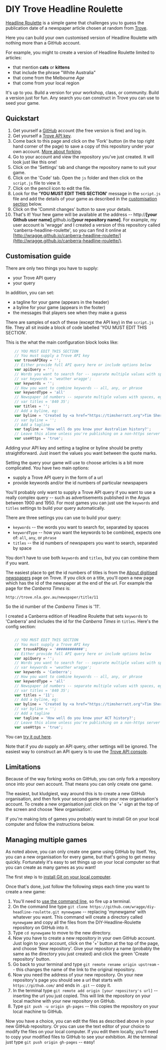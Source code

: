 # DIY Trove Headline Roulette

[Headline Roulette](http://wraggelabs.com/shed/headline-roulette/) is a simple game that challenges you to guess the publication date of a newspaper article chosen at random from [Trove](http://trove.nla.gov.au).

Here you can build your own customised version of Headline Roulette with nothing more than a GitHub account.

For example, you might to create a version of Headline Roulette limited to articles:

* that mention **cats** or **kittens**
* that include the phrase "White Australia"
* that come from the Melbourne *Age*
* that come from your local region

It's up to you. Build a version for your workshop, class, or community. Build a version just for fun. Any search you can construct in Trove you can use to seed your game. 

## Quickstart

1. Get yourself a [GitHub](https://github.com) account (the free version is fine) and log in.
2. Get yourself a [Trove API key](http://help.nla.gov.au/trove/building-with-trove/api).
2. Come back to this page and click on the 'Fork' button (in the top right hand corner of the page) to save a copy of this repository under your own account. [More about forking](https://help.github.com/articles/fork-a-repo/).
3. Go to your account and view the repository you've just created. It will look just like this one!
4. Click on the 'Settings' tab and change the repository name to suit your game.
5. Click on the 'Code' tab. Open the `js` folder and then click on the `script.js` file to view it.
6. Click on the pencil icon to edit the file.
7. Look for the **'YOU MUST EDIT THIS SECTION'** message in the `script.js` file and add the details of your game as described in the [customisation section](#customisation-guide) below.
8. Click on the 'Commit changes' button to save your details.
9. That's it! Your hew game will be available at the address -- http://**[your Github user name]**.github.io/**[your repository name]**. For example, my user account is 'wragge' and I created a version of this repository called 'canberra-headline-roulette', so you can find it online at [http://wragge.github.io/canberra-headline-roulette/](http://wragge.github.io/canberra-headline-roulette/).

## Customisation guide

There are only two things you have to supply:

* your Trove API query
* your query

In addition, you can set:

* a tagline for your game (appears in the header)
* a byline for your game (appears in the footer)
* the messages that players see when they make a guess

There are samples of each of these (except the API key) in the `script.js` file. They all sit inside a block of code labelled 'YOU MUST EDIT THIS SECTION'.

This is the what the main configuration block looks like:

``` javascript
    // YOU MUST EDIT THIS SECTION
    // You must supply a Trove API key
    var troveAPIKey = '';
    // Either provide full API query here or include options below
    var apiQuery = '';
    // Words you want to search for -- separate multiple values with spaces, eg:
    // var keywords = 'weather wragge';
    var keywords = '';
    // How you want to combine keywords -- all, any, or phrase
    var keywordType = 'all'
    // Newspaper id numbers -- separate multiple values with spaces, eg:
    // var titles = '840 35';
    var titles = '';
    // Add a byline, eg:
    var byline = 'Created by <a href="https://timsherratt.org">Tim Sherratt</a>.'
    // var byline = '';
    // Add a tagline
    var tagline = 'How well do you know your Australian history?';
    // Leave this alone unless you're publishing on a non-https server
    var useHttps = 'true';
```

Adding your API key and setting a tagline or byline should be pretty straightforward. Just insert the values you want between the quote marks.

Setting the query your game will use to choose articles is a bit more complicated. You have two main options:

* supply a Trove API query in the form of a url
* provide keywords and/or the id numbers of particular newspapers

You'll probably only want to supply a Trove API query if you want to use a really complex query -- such as advertisements published in the Argus between 1900 and 1950. For most games you can just use the `keywords` and `titles` settings to build your query automatically.

There are three settings you can use to build your query:

* `keywords` -- the words you want to search for, separated by spaces
* `keywordType` -- how you want the keywords to be combined, expects one of: `all`, `any`, or `phrase`
* `titles` -- the id numbers of newspapers you want to search, separated by space

You don't have to use both `keywords` and `titles`, but you can combine them if you want.

The easiest place to get the id numbers of titles is from the [About digitised newspapers](http://trove.nla.gov.au/newspaper/about) page on Trove. If you click on a title, you'll open a new page which has the id of the newspaper at the end of the url. For example the page for the *Canberra Times* is:


``` http
http://trove.nla.gov.au/newspaper/title/11

```

So the id number of the *Canberra Times* is '11'.

I created a Canberra edition of Headline Roulette that sets `keywords` to 'Canberra' and includes the id for the *Canberra Times* in `titles`. Here's the config section:

``` javascript

    // YOU MUST EDIT THIS SECTION
    // You must supply a Trove API key
    var troveAPIKey = '############';
    // Either provide full API query here or include options below
    var apiQuery = '';
    // Words you want to search for -- separate multiple values with spaces, eg:
    // var keywords = 'weather wragge';
    var keywords = 'Canberra';
    // How you want to combine keywords -- all, any, or phrase
    var keywordType = 'all'
    // Newspaper id numbers -- separate multiple values with spaces, eg:
    // var titles = '840 35';
    var titles = '11';
    // Add a byline, eg:
    var byline = 'Created by <a href="https://timsherratt.org">Tim Sherratt</a>.'
    // var byline = '';
    // Add a tagline
    var tagline = 'How well do you know your ACT history?';
    // Leave this alone unless you're publishing on a non-https server
    var useHttps = 'true';

```

You can [try it out here](https://wragge.github.io/canberra-headline-roulette/).

Note that if you *do* supply an API query, other settings will be ignored. The easiest way to construct an API query is to use the [Trove API console](https://troveconsole.herokuapp.com/).

## Limitations

Because of the way forking works on GitHub, you can only fork a repository once into your own account. That means you can only create one game.

The easiest, but kludgiest, way around this is to create a new GitHub organisation, and then fork your second game into your new organisation's account. To create a new organisation just click on the '+' sign at the top of the screen and choose 'New organisation'.

If you're making lots of games you probably want to install Git on your local computer and follow the instructions below.

## Managing multiple games

As noted above, you can only create one game using GitHub by itself. Yes, you can a new organisation for every game, but that's going to get messy quickly. Fortunately it's easy to set things up on your local computer so that you can create as many games as you want!

The first step is to [install Git on your local computer](https://git-scm.com/book/en/v2/Getting-Started-Installing-Git).

Once that's done, just follow the following steps each time you want to create a new game:

1. You'll need to [use the command line](http://lifehacker.com/5633909/who-needs-a-mouse-learn-to-use-the-command-line-for-almost-anything), so fire up a terminal.
2. On the command line type `git clone https://github.com/wragge/diy-headline-roulette.git mynewgame` -- replacing 'mynewgame' with whatever you want. This command will create a directory called `mynewgame` and copy all the files from the DIY-Headline-Roulette repository on GitHub into it.
3. Type `cd mynewgame` to move to the new directory.
4. Now you have to create a new repository in your own GitHub account. Just login to your account, click on the '+' button at the top of the page, and choose 'New repository'. Give your repository a name (probably the same as the directory you just created) and click the green 'Create repository' button.
4. Go back to your terminal and type `git remote rename origin upstream` -- this changes the name of the link to the original repository.
5. Now you need the address of your new repository. On your new repository's page you should see a url that starts with `https://github.com/` and ends in `.git` -- copy it.
6. In the terminal type `git remote add origin [your repository's url]` -- inserting the url you just copied. This will link the repository on your local machine with your new repository on GitHub.
7. Type `git push -u origin gh-pages` -- this copies the repository on your local machine to GitHub.

Now you have a choice, you can edit the files as described above in your new GitHub repository. Or you can use the text editor of your choice to modify the files on your local computer. If you edit them locally, you'll need to copy your modified files to GitHub to see your exhibition. At the terminal just type `git push origin gh-pages` -- easy!


